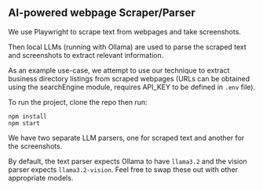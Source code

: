 ## AI-powered webpage Scraper/Parser

We use Playwright to scrape text from webpages and take screenshots.

Then local LLMs (running with Ollama) are used to parse the scraped text and screenshots to extract relevant information.

As an example use-case, we attempt to use our technique to extract business directory listings from scraped webpages (URLs can be obtained using the searchEngine module, requires API_KEY to be defined in `.env` file).

To run the project, clone the repo then run:
```shell
npm install
npm start
```

We have two separate LLM parsers, one for scraped text and another for the screenshots.

By default, the text parser expects Ollama to have `llama3.2` and the vision parser expects `llama3.2-vision`. Feel free to swap these out with other appropriate models. 


